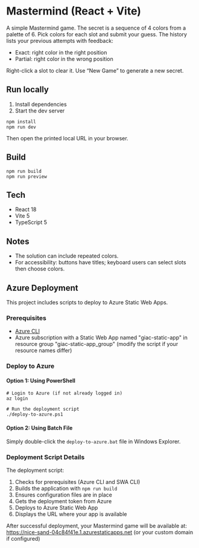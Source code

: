 # Mastermind (React + Vite)

A simple Mastermind game. The secret is a sequence of 4 colors from a palette of 6. Pick colors for each slot and submit your guess. The history lists your previous attempts with feedback:

- Exact: right color in the right position
- Partial: right color in the wrong position

Right-click a slot to clear it. Use “New Game” to generate a new secret.

## Run locally

1. Install dependencies
2. Start the dev server

```pwsh
npm install
npm run dev
```

Then open the printed local URL in your browser.

## Build

```pwsh
npm run build
npm run preview
```

## Tech

- React 18
- Vite 5
- TypeScript 5

## Notes

- The solution can include repeated colors.
- For accessibility: buttons have titles; keyboard users can select slots then choose colors.

## Azure Deployment

This project includes scripts to deploy to Azure Static Web Apps.

### Prerequisites

- [Azure CLI](https://docs.microsoft.com/en-us/cli/azure/install-azure-cli)
- Azure subscription with a Static Web App named "giac-static-app" in resource group "giac-static-app_group"
  (modify the script if your resource names differ)

### Deploy to Azure

#### Option 1: Using PowerShell

```pwsh
# Login to Azure (if not already logged in)
az login

# Run the deployment script
./deploy-to-azure.ps1
```

#### Option 2: Using Batch File

Simply double-click the `deploy-to-azure.bat` file in Windows Explorer.

### Deployment Script Details

The deployment script:

1. Checks for prerequisites (Azure CLI and SWA CLI)
2. Builds the application with `npm run build`
3. Ensures configuration files are in place
4. Gets the deployment token from Azure
5. Deploys to Azure Static Web App
6. Displays the URL where your app is available

After successful deployment, your Mastermind game will be available at:
https://nice-sand-04c84f41e.1.azurestaticapps.net (or your custom domain if configured)
